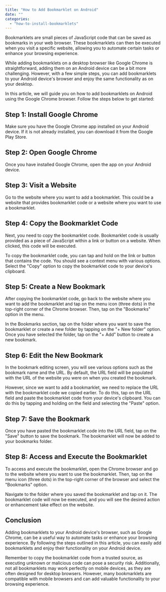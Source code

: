 ```yaml
---
title: "How to Add Bookmarklet on Android"
date: ""
categories: 
  - "how-to-install-bookmarklets"
---
```


Bookmarklets are small pieces of JavaScript code that can be saved as bookmarks in your web browser. These bookmarklets can then be executed when you visit a specific website, allowing you to automate certain tasks or enhance your browsing experience.

While adding bookmarklets on a desktop browser like Google Chrome is straightforward, adding them on an Android device can be a bit more challenging. However, with a few simple steps, you can add bookmarklets to your Android device's browser and enjoy the same functionality as on your desktop.

In this article, we will guide you on how to add bookmarklets on Android using the Google Chrome browser. Follow the steps below to get started:

## Step 1: Install Google Chrome

Make sure you have the Google Chrome app installed on your Android device. If it is not already installed, you can download it from the Google Play Store.

## Step 2: Open Google Chrome

Once you have installed Google Chrome, open the app on your Android device.

## Step 3: Visit a Website

Go to the website where you want to add a bookmarklet. This could be a website that provides bookmarklet code or a website where you want to use a bookmarklet.

## Step 4: Copy the Bookmarklet Code

Next, you need to copy the bookmarklet code. Bookmarklet code is usually provided as a piece of JavaScript within a link or button on a website. When clicked, this code will be executed.

To copy the bookmarklet code, you can tap and hold on the link or button that contains the code. You should see a context menu with various options. Select the "Copy" option to copy the bookmarklet code to your device's clipboard.

## Step 5: Create a New Bookmark

After copying the bookmarklet code, go back to the website where you want to add the bookmarklet and tap on the menu icon (three dots) in the top-right corner of the Chrome browser. Then, tap on the "Bookmarks" option in the menu.

In the Bookmarks section, tap on the folder where you want to save the bookmarklet or create a new folder by tapping on the "+ New folder" option. Once you have selected the folder, tap on the "+ Add" button to create a new bookmark.

## Step 6: Edit the New Bookmark

In the bookmark editing screen, you will see various options such as the bookmark name and the URL. By default, the URL field will be populated with the URL of the website you were on when you created the bookmark.

However, since we want to add a bookmarklet, we need to replace the URL with the bookmarklet code we copied earlier. To do this, tap on the URL field and paste the bookmarklet code from your device's clipboard. You can do this by tapping and holding on the field and selecting the "Paste" option.

## Step 7: Save the Bookmark

Once you have pasted the bookmarklet code into the URL field, tap on the "Save" button to save the bookmark. The bookmarklet will now be added to your bookmarks folder.

## Step 8: Access and Execute the Bookmarklet

To access and execute the bookmarklet, open the Chrome browser and go to the website where you want to use the bookmarklet. Then, tap on the menu icon (three dots) in the top-right corner of the browser and select the "Bookmarks" option.

Navigate to the folder where you saved the bookmarklet and tap on it. The bookmarklet code will now be executed, and you will see the desired action or enhancement take effect on the website.

## Conclusion

Adding bookmarklets to your Android device's browser, such as Google Chrome, can be a useful way to automate tasks or enhance your browsing experience. By following the steps outlined in this article, you can easily add bookmarklets and enjoy their functionality on your Android device.

Remember to copy the bookmarklet code from a trusted source, as executing unknown or malicious code can pose a security risk. Additionally, not all bookmarklets may work perfectly on mobile devices, as they are often designed for desktop browsers. However, many bookmarklets are compatible with mobile browsers and can add valuable functionality to your browsing experience.
